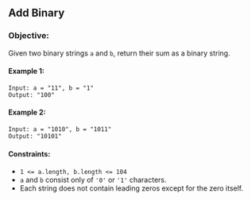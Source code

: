 ## Add Binary
### Objective:
Given two binary strings `a` and `b`, return their sum as a binary string.

#### Example 1:

	Input: a = "11", b = "1"
	Output: "100"

#### Example 2:
	Input: a = "1010", b = "1011"
	Output: "10101"

#### Constraints:
*	`1 <= a.length, b.length <= 104`
*	`a` and `b` consist only of `'0'` or `'1'` characters.
*	Each string does not contain leading zeros except for the zero itself.